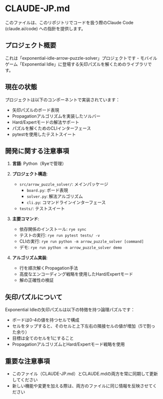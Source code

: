 # CLAUDE-JP.md

このファイルは、このリポジトリでコードを扱う際のClaude Code (claude.ai/code) への指針を提供します。

## プロジェクト概要

これは「exponential-idle-arrow-puzzle-solver」プロジェクトです - モバイルゲーム「Exponential Idle」に登場する矢印パズルを解くためのライブラリです。

## 現在の状態

プロジェクトは以下のコンポーネントで実装されています：
- 矢印パズルのボード表現
- Propagationアルゴリズムを実装したソルバー
- Hard/Expertモードの解法サポート
- パズルを解くためのCLIインターフェース
- pytestを使用したテストスイート

## 開発に関する注意事項

1. **言語**: Python（Ryeで管理）

2. **プロジェクト構造**:
   - `src/arrow_puzzle_solver/`: メインパッケージ
     - `board.py`: ボード表現
     - `solver.py`: 解法アルゴリズム
     - `cli.py`: コマンドラインインターフェース
   - `tests/`: テストスイート

3. **主要コマンド**:
   - 依存関係のインストール: `rye sync`
   - テストの実行: `rye run pytest tests/ -v`
   - CLIの実行: `rye run python -m arrow_puzzle_solver [command]`
   - デモ: `rye run python -m arrow_puzzle_solver demo`

4. **アルゴリズム実装**:
   - 行を順次解くPropagation手法
   - 高度なエンコーディング戦略を使用したHard/Expertモード
   - 解の正確性の検証

## 矢印パズルについて

Exponential Idleの矢印パズルは以下の特徴を持つ論理パズルです：
- ボードは0-4の値を持つセルで構成
- セルをタップすると、そのセルと上下左右の隣接セルの値が増加（5で割った余り）
- 目標は全てのセルを1にすること
- PropagationアルゴリズムとHard/Expertモード戦略を使用

## 重要な注意事項

- このファイル（CLAUDE-JP.md）とCLAUDE.mdの両方を常に同期して更新してください
- 新しい機能や変更を加える際は、両方のファイルに同じ情報を反映させてください